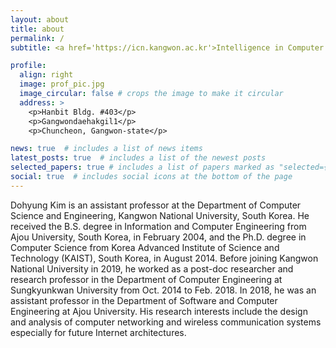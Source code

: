 ```yaml
---
layout: about
title: about
permalink: /
subtitle: <a href='https://icn.kangwon.ac.kr'>Intelligence in Computer Networking Lab</a>, <a href='https://cse.kangwon.ac.kr'> Department of Computer Science and Engineering in KNU</a>

profile:
  align: right
  image: prof_pic.jpg
  image_circular: false # crops the image to make it circular
  address: >
    <p>Hanbit Bldg. #403</p>
    <p>Gangwondaehakgil1</p>
    <p>Chuncheon, Gangwon-state</p>

news: true  # includes a list of news items
latest_posts: true  # includes a list of the newest posts
selected_papers: true # includes a list of papers marked as "selected={true}"
social: true  # includes social icons at the bottom of the page
---
```



Dohyung Kim is an assistant professor at the Department of Computer Science and Engineering, Kangwon National University, South Korea. He received the B.S. degree in Information and Computer Engineering from Ajou University, South Korea, in February 2004, and the Ph.D. degree in Computer Science from Korea Advanced Institute of Science and Technology (KAIST), South Korea, in August 2014. Before joining Kangwon National University in 2019, he worked as a post-doc researcher and research professor in the Department of Computer Engineering at Sungkyunkwan University from Oct. 2014 to Feb. 2018. In 2018, he was an assistant professor in the Department of Software and Computer Engineering at Ajou University. His research interests include the design and analysis of computer networking and wireless communication systems especially for future Internet architectures.

